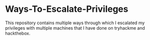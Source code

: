 # Ways-To-Escalate-Privileges
This repository contains multiple ways through which I escalated my privileges with multiple machines that I have done on tryhackme and hackthebox.

